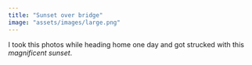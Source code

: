 ```yaml
---
title: "Sunset over bridge"
image: "assets/images/large.png"
---
```

I took this photos while heading home one day and got strucked with this *magnificent sunset*.